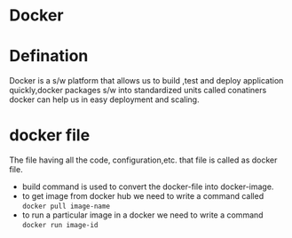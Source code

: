 # Docker
# Defination
Docker is a s/w platform  that allows us to build ,test and deploy application quickly,docker packages s/w into standardized units called conatiners
docker can help us in easy deployment and scaling.


# docker file
The file having all the code, configuration,etc. that file is called as docker file.
- build command is used to convert the docker-file into docker-image.
- to get image from docker hub we need to write a command called `docker pull image-name`
- to run a particular image in a docker we need to write a command `docker run image-id`
